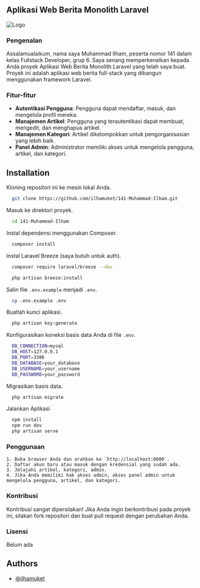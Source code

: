 ## Aplikasi Web Berita Monolith Laravel


![Logo](https://raw.githubusercontent.com/laravel/art/master/logo-lockup/5%20SVG/2%20CMYK/1%20Full%20Color/laravel-logolockup-cmyk-red.svg)

### Pengenalan
Assalamualaikum, nama saya Muhammad Ilham, peserta nomor 141 dalam kelas Fullstack Developer, grup 6. Saya senang memperkenalkan kepada Anda proyek Aplikasi Web Berita Monolith Laravel yang telah saya buat. Proyek ini adalah aplikasi web berita full-stack yang dibangun menggunakan framework Laravel.

### Fitur-fitur
- **Autentikasi Pengguna**: Pengguna dapat mendaftar, masuk, dan mengelola profil mereka.
- **Manajemen Artikel**: Pengguna yang terautentikasi dapat membuat, mengedit, dan menghapus artikel.
- **Manajemen Kategori**: Artikel dikelompokkan untuk pengorganisasian yang lebih baik.
- **Panel Admin**: Administrator memiliki akses untuk mengelola pengguna, artikel, dan kategori.


## Installation

Kloning repositori ini ke mesin lokal Anda.

```bash
  git clone https://github.com/ilhamuket/141-Muhammad-Ilham.git
```

Masuk ke direktori proyek.

```bash
  cd 141-Muhammad-Ilham
```

Instal dependensi menggunakan Composer.

```bash
  composer install
```

Instal Laravel Breeze (saya butuh untuk auth).

```bash
  composer require laravel/breeze --dev

  php artisan breeze:install
```

Salin file `.env.example` menjadi `.env`.

```bash
  cp .env.example .env
```

Buatlah kunci aplikasi.

```bash
  php artisan key:generate
```
    
Konfigurasikan koneksi basis data Anda di file `.env`.

```bash
  DB_CONNECTION=mysql
  DB_HOST=127.0.0.1
  DB_PORT=3306
  DB_DATABASE=your_database
  DB_USERNAME=your_username
  DB_PASSWORD=your_password
```

Migrasikan basis data.


```bash
  php artisan migrate
```

Jalankan Aplikasi


```bash
  npm install
  npm run dev
  php artisan serve
```
### Penggunaan
    1. Buka browser Anda dan arahkan ke `http://localhost:8000`.
    2. Daftar akun baru atau masuk dengan kredensial yang sudah ada.
    3. Jelajahi artikel, kategori, admin.
    4. Jika Anda memiliki hak akses admin, akses panel admin untuk mengelola pengguna, artikel, dan kategori.

### Kontribusi
Kontribusi sangat dipersilakan! Jika Anda ingin berkontribusi pada proyek ini, silakan fork repositori dan buat pull request dengan perubahan Anda.

### Lisensi
Belum ada


## Authors

- [@ilhamuket](https://www.github.com/ilhamuket)

